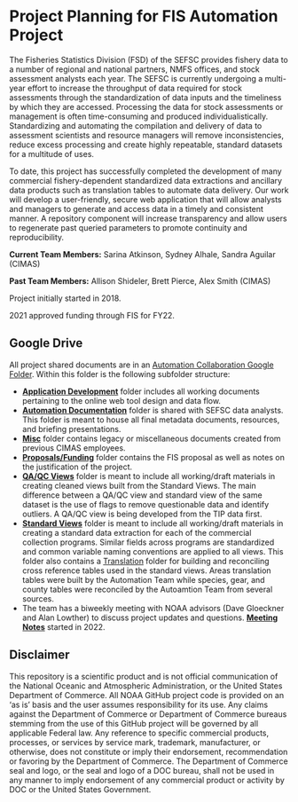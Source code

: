 # Project Planning for FIS Automation Project

The Fisheries Statistics Division (FSD) of the SEFSC provides fishery data to a number of regional and national partners, NMFS offices, and stock assessment analysts each year. The SEFSC is currently undergoing a multi-year effort to increase the throughput of data required for stock assessments through the standardization of data inputs and the timeliness by which they are accessed. Processing the data for stock assessments or management is often time-consuming and produced individualistically. Standardizing and automating the compilation and delivery of data to assessment scientists and resource managers will remove inconsistencies, reduce excess processing and create highly repeatable, standard datasets for a multitude of uses. 

To date, this project has successfully completed the development of many commercial fishery-dependent standardized data extractions and ancillary data products such as translation tables to automate data delivery. Our work will develop a user-friendly, secure web application that will allow analysts and managers to generate and access data in a timely and consistent manner. A repository component will increase transparency and allow users to regenerate past queried parameters to promote continuity and reproducibility.

**Current Team Members:** Sarina Atkinson, Sydney Alhale, Sandra Aguilar (CIMAS)

**Past Team Members:** Allison Shideler, Brett Pierce, Alex Smith (CIMAS)

Project initially started in 2018.

2021 approved funding through FIS for FY22.

## Google Drive 
All project shared documents are in an [Automation Collaboration Google Folder](https://drive.google.com/drive/folders/1hggvLtU0dFwGboIcLOrIEFHBn5Ge7P1t). Within this folder is the following subfolder structure:

- [**Application Development**](https://drive.google.com/drive/folders/1LR0K-ulqP3_U6ZDkN2sHWr80sR0lMXUA) folder includes all working documents pertaining to the online web tool design and data flow.
- [**Automation Documentation**](https://drive.google.com/drive/folders/1Z_cNm_T9tNY3yQgzH51AsU0ldLdlY49x) folder is shared with SEFSC data analysts. This folder is meant to house all final metadata documents, resources, and briefing presentations.
- [**Misc**](https://drive.google.com/drive/folders/1AnoO5cFGZRXE3Ya4rPuzXReQFKrC9l6P) folder contains legacy or miscellaneous documents created from previous CIMAS employees.
- [**Proposals/Funding**](https://drive.google.com/drive/folders/1-AEQx3weWPvACsFDwuSL0Whn1fS9MvL9) folder contains the FIS proposal as well as notes on the justification of the project.
- [**QA/QC Views**](https://drive.google.com/drive/folders/1eTXt5hye1po_JgR0wEmaqqMMdo1GTgTb) folder is meant to include all working/draft materials in creating cleaned views built from the Standard Views. The main difference between a QA/QC view and standard view of the same dataset is the use of flags to remove questionable data and identify outliers. A QA/QC view is being developed from the TIP data first.
- [**Standard Views**](https://drive.google.com/drive/folders/1TWkLqW__SzFi8wuvOvVY-PApyCobtcvX) folder is meant to include all working/draft materials in creating a standard data extraction for each of the commercial collection programs. Similar fields across programs are standardized and common variable naming conventions are applied to all views. This folder also contains a [Translation](https://drive.google.com/drive/folders/1OKmlm5p3T4-DpYOgU9iOWSABsfKimUC3) folder for building and reconciling cross reference tables used in the standard views. Areas translation tables were built by the Automation Team while species, gear, and county tables were reconciled by the Autoamtion Team from several sources.
- The team has a biweekly meeting with NOAA advisors (Dave Gloeckner and Alan Lowther) to discuss project updates and questions. [**Meeting Notes**](https://docs.google.com/document/d/1TuWp4VnOJq_GlB1ibX6T2llZbDEDCGbD1qxzw65Mb0k/edit#) started in 2022.

## Disclaimer
This repository is a scientific product and is not official communication of the National Oceanic and Atmospheric Administration, or the United States Department of Commerce. All NOAA GitHub project code is provided on an ‘as is’ basis and the user assumes responsibility for its use. Any claims against the Department of Commerce or Department of Commerce bureaus stemming from the use of this GitHub project will be governed by all applicable Federal law. Any reference to specific commercial products, processes, or services by service mark, trademark, manufacturer, or otherwise, does not constitute or imply their endorsement, recommendation or favoring by the Department of Commerce. The Department of Commerce seal and logo, or the seal and logo of a DOC bureau, shall not be used in any manner to imply endorsement of any commercial product or activity by DOC or the United States Government.
